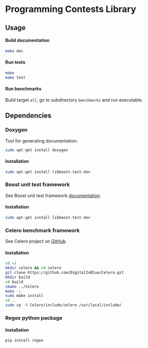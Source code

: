 # Programming Contests Library

## Usage

#### Build documentation
```bash
make doc
```

#### Run tests
```bash
make
make test
```

#### Run benchmarks

Build target `all`, go to subdirectory `benchmarks` and run executable.

## Dependencies

### Doxygen

Tool for generating documentation. 

```bash
sudo apt-get install doxygen
```

#### Installation
```bash
sudo apt-get install libboost-test-dev
```


### Boost unit test framework

See Boost unit test framework [documentation](http://www.boost.org/doc/libs/1_58_0/libs/test/doc/html/utf.html).

#### Installation
```bash
sudo apt-get install libboost-test-dev
```

### Celero benchmark framework

See Celero project on [GitHub](https://github.com/DigitalInBlue/Celero).

#### Installation
```bash
cd ~/
mkdir celero && cd celero
git clone https://github.com/DigitalInBlue/Celero.git
mkdir build
cd build
cmake ../Celero
make -j
sudo make install
cd ..
sudo cp -R Celero/include/celero /usr/local/include/
```

### Regex python package

#### Installation
```bash
pip install regex
```
